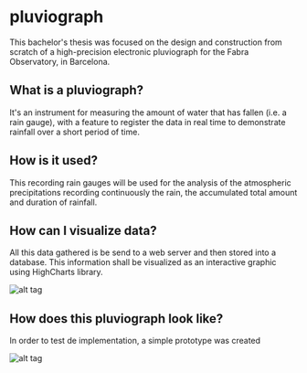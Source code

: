 # pluviograph
This bachelor's thesis was focused on the design and construction from scratch of a high-precision
electronic pluviograph for the Fabra Observatory, in Barcelona. 

What is a pluviograph?
----------------------
It's an instrument for measuring the amount of water that has fallen (i.e. a rain gauge), with a feature to register the data in real time to demonstrate rainfall over a short period of time.

How is it used?
---------------
This recording rain gauges will be used for the analysis of the atmospheric precipitations recording continuously the
rain, the accumulated total amount and duration of rainfall. 

How can I visualize data?
-------------------------
All this data gathered is be send to a web server and then stored into a database. This information shall be visualized
as an interactive graphic using HighCharts library.

![alt tag](http://imgur.com/xxHlHkf)

How does this pluviograph look like?
------------------------------------
In order to test de implementation, a simple prototype was created

![alt tag](http://imgur.com/1aoP67O)
